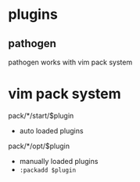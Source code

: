 # plugins

## pathogen

pathogen works with vim pack system

# vim pack system

pack/*/start/$plugin

- auto loaded plugins

pack/*/opt/$plugin

- manually loaded plugins
- `:packadd $plugin`
